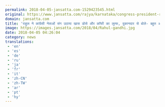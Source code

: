 ```yaml
---
permalink: 2018-04-05-jansatta.com-1529423545.html
original: https://www.jansatta.com/rajya/karnataka/congress-president-rahul-gandhi-tastes-bennedose-coffee-special-dosa-at-davangere-during-karnatak-assembly-election-2018/621871/
domain: jansatta.com
title: 'राहुल ने कांग्रेसी नेताओं संग उठाया खास डोसे और कॉफी का लुत्फ, दुकानदार से बोले- बहुत अच्छा है'
image: https://images.jansatta.com/2018/04/Rahul-gandhi.jpg
date: 2018-04-05 04:26:04
category: news
translations: 
 - 'en'
 - 'es'
 - 'de'
 - 'ru'
 - 'ja'
 - 'fr'
 - 'it'
 - 'zh-CN'
 - 'zh-TW'
 - 'ar'
 - 'pt'
 - 'hy'
---
```


